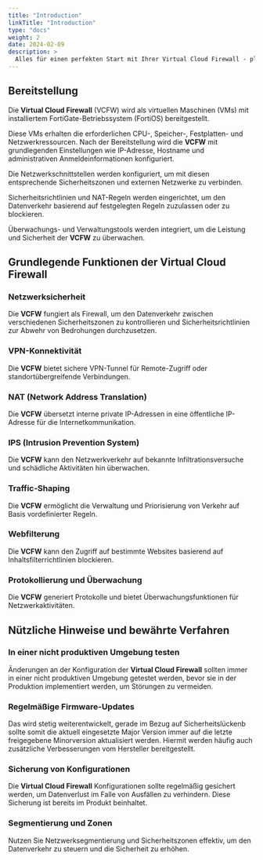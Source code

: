 ```yaml
---
title: "Introduction"
linkTitle: "Introduction"
type: "docs"
weight: 2
date: 2024-02-09
description: >
  Alles für einen perfekten Start mit Ihrer Virtual Cloud Firewall - pluscloud open
---
```


## Bereitstellung

Die **Virtual Cloud Firewall** (VCFW) wird als virtuellen Maschinen (VMs) mit installiertem FortiGate-Betriebssystem (FortiOS) bereitgestellt.

Diese VMs erhalten die erforderlichen CPU-, Speicher-, Festplatten- und Netzwerkressourcen. Nach der Bereitstellung wird die **VCFW** mit grundlegenden Einstellungen wie IP-Adresse, Hostname und administrativen Anmeldeinformationen konfiguriert.

Die Netzwerkschnittstellen werden konfiguriert, um mit diesen entsprechende Sicherheitszonen und externen Netzwerke zu verbinden.

Sicherheitsrichtlinien und NAT-Regeln werden eingerichtet, um den Datenverkehr basierend auf festgelegten Regeln zuzulassen oder zu blockieren.

Überwachungs- und Verwaltungstools werden integriert, um die Leistung und Sicherheit der **VCFW** zu überwachen.

## Grundlegende Funktionen der Virtual Cloud Firewall

### Netzwerksicherheit

Die **VCFW** fungiert als Firewall, um den Datenverkehr zwischen verschiedenen Sicherheitszonen zu kontrollieren und Sicherheitsrichtlinien zur Abwehr von Bedrohungen durchzusetzen.

### VPN-Konnektivität

Die **VCFW** bietet sichere VPN-Tunnel für Remote-Zugriff oder standortübergreifende Verbindungen.

### NAT (Network Address Translation)

Die **VCFW** übersetzt interne private IP-Adressen in eine öffentliche IP-Adresse für die Internetkommunikation.

### IPS (Intrusion Prevention System)

Die **VCFW** kann den Netzwerkverkehr auf bekannte Infiltrationsversuche und schädliche Aktivitäten hin überwachen.

### Traffic-Shaping

Die **VCFW** ermöglicht die Verwaltung und Priorisierung von Verkehr auf Basis vordefinierter Regeln.

### Webfilterung

Die **VCFW** kann den Zugriff auf bestimmte Websites basierend auf Inhaltsfilterrichtlinien blockieren.

### Protokollierung und Überwachung

Die **VCFW** generiert Protokolle und bietet Überwachungsfunktionen für Netzwerkaktivitäten.

## Nützliche Hinweise und bewährte Verfahren

### In einer nicht produktiven Umgebung testen

Änderungen an der Konfiguration der **Virtual Cloud Firewall** sollten immer in einer nicht produktiven Umgebung getestet werden, bevor sie in der Produktion implementiert werden, um Störungen zu vermeiden.

### Regelmäßige Firmware-Updates

Das wird stetig weiterentwickelt, gerade im Bezug auf Sicherheitslückenb sollte somit die aktuell eingesetzte Major Version immer auf die letzte freigegebene Minorversion aktualisiert werden. Hiermit werden häufig auch zusätzliche Verbesserungen vom Hersteller bereitgestellt.

### Sicherung von Konfigurationen

Die **Virtual Cloud Firewall** Konfigurationen sollte regelmäßig gesichert werden, um Datenverlust im Falle von Ausfällen zu verhindern. Diese Sicherung ist bereits im Produkt beinhaltet.

### Segmentierung und Zonen

Nutzen Sie Netzwerksegmentierung und Sicherheitszonen effektiv, um den Datenverkehr zu steuern und die Sicherheit zu erhöhen.
